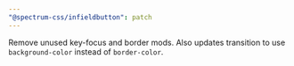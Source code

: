 ```yaml
---
"@spectrum-css/infieldbutton": patch
---
```


Remove unused key-focus and border mods. Also updates transition to use `background-color` instead of `border-color`.
